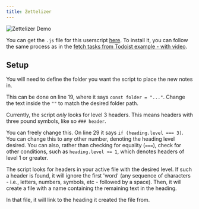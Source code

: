 ```yaml
---
title: Zettelizer
---
```


![Zettelizer Demo](../Images/zettelizer_demo.gif)

You can get the `.js` file for this userscript [here](/scripts/zettelizer.js).
To install it, you can follow the same process as in the [fetch tasks from Todoist example - with video](./Capture_FetchTasksFromTodoist.md).

## Setup
You will need to define the folder you want the script to place the new notes in.

This can be done on line 19, where it says ``const folder = "..."``. Change the text inside the `""` to match the desired folder path.

Currently, the script _only_ looks for level 3 headers. This means headers with three pound symbols, like so ``### header``.

You can freely change this. On line 29 it says ``if (heading.level === 3)``. You can change this to any other number, denoting the heading level desired. You can also, rather than checking for equality (`===`), check for other conditions, such as `heading.level >= 1`, which denotes headers of level 1 or greater.

The script looks for headers in your active file with the desired level.
If such a header is found, it will ignore the first 'word' (any sequence of characters - i.e., letters, numbers, symbols, etc - followed by a space). Then, it will create a file with a name containing the remaining text in the heading.

In that file, it will link to the heading it created the file from.